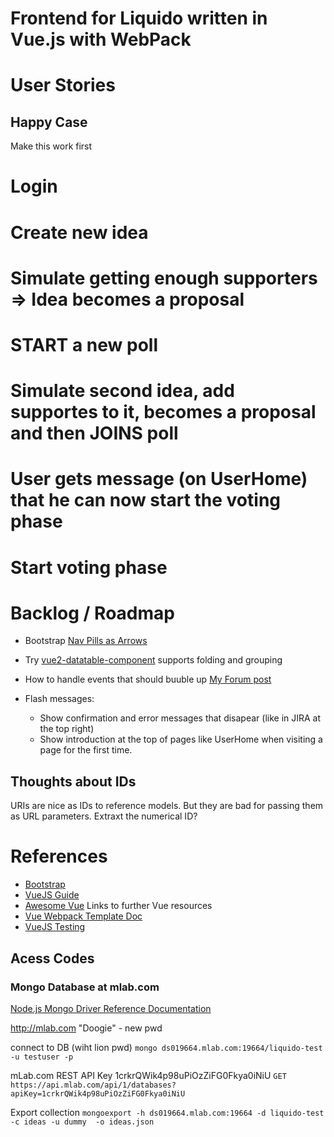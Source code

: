 # Frontend for Liquido written in Vue.js with WebPack
    
# User Stories

## Happy Case

Make this work first

 # Login
 # Create new idea
 # Simulate getting enough supporters => Idea becomes a proposal
 # START a new poll
 # Simulate second idea, add supportes to it, becomes a proposal and then JOINS poll
 # User gets message (on UserHome) that he can now start the voting phase
 # Start voting phase

# Backlog / Roadmap

 - Bootstrap [Nav Pills as Arrows](https://benjii.me/2014/03/wizard-style-navigation-tabs-for-bootstrap/)
 
 - Try [vue2-datatable-component](https://onewaytech.github.io/vue2-datatable/examples/dist/#)  supports folding and grouping

 - How to handle events that should buuble up [My Forum post](https://forum.vuejs.org/t/a-call-for-bringing-back-broadcast-events/6067)

 - Flash messages: 
   - Show confirmation and error messages that disapear (like in JIRA at the top right)
   - Show introduction at the top of pages like UserHome when visiting a page for the first time.

## Thoughts about IDs

URIs are nice as IDs to reference models. But they are bad for passing them as URL parameters. Extraxt the numerical ID?

# References

 - [Bootstrap](http://getbootstrap.com/)
 - [VueJS Guide](http://vuejs.org/guide/)
 - [Awesome Vue](https://github.com/vuejs/awesome-vue)  Links to further Vue resources
 - [Vue Webpack Template Doc](http://vuejs-templates.github.io/webpack/index.html)
 - [VueJS Testing](http://www.slideshare.net/coulix/vuejs-testing)

    
## Acess Codes

### Mongo Database at mlab.com

[Node.js Mongo Driver Reference Documentation](http://mongodb.github.io/node-mongodb-native/2.1/api/)

http://mlab.com   "Doogie" - new pwd

connect to DB  (wiht lion pwd)
`mongo ds019664.mlab.com:19664/liquido-test -u testuser -p`

mLab.com  REST API Key   1crkrQWik4p98uPiOzZiFG0Fkya0iNiU
`GET https://api.mlab.com/api/1/databases?apiKey=1crkrQWik4p98uPiOzZiFG0Fkya0iNiU`

Export collection
`mongoexport -h ds019664.mlab.com:19664 -d liquido-test -c ideas -u dummy  -o ideas.json`




